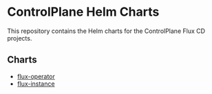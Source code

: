 # ControlPlane Helm Charts

This repository contains the Helm charts for the ControlPlane Flux CD projects.

## Charts

- [flux-operator](charts/flux-operator/README.md)
- [flux-instance](charts/flux-instance/README.md)
